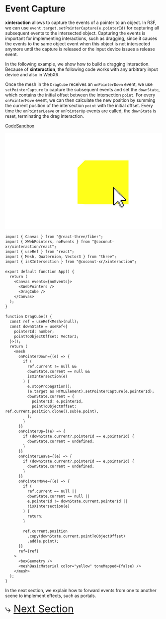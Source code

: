 # Event Capture

**xinteraction** allows to capture the events of a pointer to an object. In R3F, we can use `event.target.setPointerCapture(e.pointerId)` for capturing all subsequent events to the intersected object. Capturing the events is important for implementing interactions, such as dragging, since it causes the events to the same object event when this object is not intersected anymore until the capture is released or the input device issues a release event.

In the following example, we show how to build a dragging interaction. Because of **xinteraction**, the following code works with any arbitrary input device and also in WebXR.

Once the mesh in the `DragCube` receives an `onPointerDown` event, we use `setPointerCapture` to capture the subsequent events and set the `downState`, which contains the initial offset between the intersection `point`. For every `onPointerMove` event, we can then calculate the new position by summing the current position of the intersection `point` with the initial offset. Every time the `onPointerLeave` or `onPointerUp` events are called, the `downState` is reset, terminating the drag interaction.

[CodeSandbox](https://codesandbox.io/s/xinteraction-drag-7t6wdx?file=/src/app.tsx)

![Screenshot](./drag.jpg)

```tsx
import { Canvas } from "@react-three/fiber";
import { XWebPointers, noEvents } from "@coconut-xr/xinteraction/react";
import { useRef } from "react";
import { Mesh, Quaternion, Vector3 } from "three";
import { isXIntersection } from "@coconut-xr/xinteraction";

export default function App() {
  return (
    <Canvas events={noEvents}>
      <XWebPointers />
      <DragCube />
    </Canvas>
  );
}

function DragCube() {
  const ref = useRef<Mesh>(null);
  const downState = useRef<{
    pointerId: number;
    pointToObjectOffset: Vector3;
  }>();
  return (
    <mesh
      onPointerDown={(e) => {
        if (
          ref.current != null &&
          downState.current == null &&
          isXIntersection(e)
        ) {
          e.stopPropagation();
          (e.target as HTMLElement).setPointerCapture(e.pointerId);
          downState.current = {
            pointerId: e.pointerId,
            pointToObjectOffset: ref.current.position.clone().sub(e.point),
          };
        }
      }}
      onPointerUp={(e) => {
        if (downState.current?.pointerId == e.pointerId) {
          downState.current = undefined;
        }
      }}
      onPointerLeave={(e) => {
        if (downState.current?.pointerId == e.pointerId) {
          downState.current = undefined;
        }
      }}
      onPointerMove={(e) => {
        if (
          ref.current == null ||
          downState.current == null ||
          e.pointerId != downState.current.pointerId ||
          !isXIntersection(e)
        ) {
          return;
        }

        ref.current.position
          .copy(downState.current.pointToObjectOffset)
          .add(e.point);
      }}
      ref={ref}
    >
      <boxGeometry />
      <meshBasicMaterial color="yellow" toneMapped={false} />
    </mesh>
  );
}
```

In the next section, we explain how to forward events from one to another scene to implement effects, such as portals.

<span style="font-size: 2rem">⤷ [Next Section](forwarding.md)</span>
